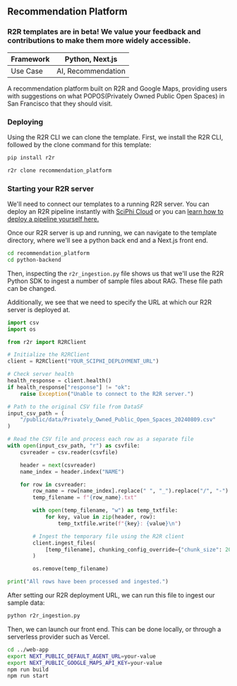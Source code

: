 ## Recommendation Platform

### R2R templates are in beta! We value your feedback and contributions to make them more widely accessible.

| Framework | Python, Next.js    |
|-----------|--------------------|
| Use Case  | AI, Recommendation |


A recommendation platform built on R2R and Google Maps, providing users with suggestions on what POPOS(Privately Owned Public Open Spaces) in San Francisco that they should visit.

### Deploying
Using the R2R CLI we can clone the template. First, we install the R2R CLI, followed by the clone command for this template:
```bash
pip install r2r

r2r clone recommendation_platform
```

### Starting your R2R server
We'll need to connect our templates to a running R2R server. You can deploy an R2R pipeline instantly with [SciPhi Cloud](https://app.sciphi.ai/) or you can [learn how to deploy a pipeline yourself here.](https://r2r-docs.sciphi.ai/documentation/installation)

Once our R2R server is up and running, we can navigate to the template directory, where we'll see a python back end and a Next.js front end.

```bash
cd recommendation_platform
cd python-backend
```

Then, inspecting the `r2r_ingestion.py` file shows us that we'll use the R2R Python SDK to ingest a number of sample files about RAG. These file path can be changed.

Additionally, we see that we need to specify the URL at which our R2R server is deployed at.

```python
import csv
import os

from r2r import R2RClient

# Initialize the R2RClient
client = R2RClient("YOUR_SCIPHI_DEPLOYMENT_URL")

# Check server health
health_response = client.health()
if health_response["response"] != "ok":
    raise Exception("Unable to connect to the R2R server.")

# Path to the original CSV file from DataSF
input_csv_path = (
    "/public/data/Privately_Owned_Public_Open_Spaces_20240809.csv"
)

# Read the CSV file and process each row as a separate file
with open(input_csv_path, "r") as csvfile:
    csvreader = csv.reader(csvfile)

    header = next(csvreader)
    name_index = header.index("NAME")

    for row in csvreader:
        row_name = row[name_index].replace(" ", "_").replace("/", "-")
        temp_filename = f"{row_name}.txt"

        with open(temp_filename, "w") as temp_txtfile:
            for key, value in zip(header, row):
                temp_txtfile.write(f"{key}: {value}\n")

        # Ingest the temporary file using the R2R client
        client.ingest_files(
            [temp_filename], chunking_config_override={"chunk_size": 2048}
        )

        os.remove(temp_filename)

print("All rows have been processed and ingested.")
```

After setting our R2R deployment URL, we can run this file to ingest our sample data:
```python
python r2r_ingestion.py
```

Then, we can launch our front end. This can be done locally, or through a serverless provider such as Vercel.

```bash
cd ../web-app
export NEXT_PUBLIC_DEFAULT_AGENT_URL=your-value
export NEXT_PUBLIC_GOOGLE_MAPS_API_KEY=your-value
npm run build
npm run start
```
